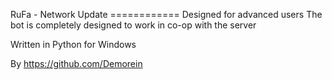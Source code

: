 RuFa - Network Update ============
Designed for advanced users
The bot is completely designed to work in co-op with the server

Written in Python for Windows

By https://github.com/Demorein
